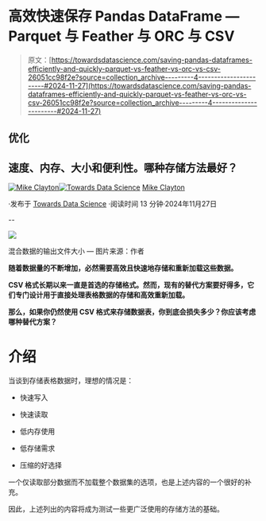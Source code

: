 # 高效快速保存 Pandas DataFrame — Parquet 与 Feather 与 ORC 与 CSV

> 原文：[https://towardsdatascience.com/saving-pandas-dataframes-efficiently-and-quickly-parquet-vs-feather-vs-orc-vs-csv-26051cc98f2e?source=collection_archive---------4-----------------------#2024-11-27](https://towardsdatascience.com/saving-pandas-dataframes-efficiently-and-quickly-parquet-vs-feather-vs-orc-vs-csv-26051cc98f2e?source=collection_archive---------4-----------------------#2024-11-27)

## 优化

## 速度、内存、大小和便利性。哪种存储方法最好？

[](https://medium.com/@maclayton?source=post_page---byline--26051cc98f2e--------------------------------)[![Mike Clayton](../Images/2d37746b13b7d2ff1c6515893914da97.png)](https://medium.com/@maclayton?source=post_page---byline--26051cc98f2e--------------------------------)[](https://towardsdatascience.com/?source=post_page---byline--26051cc98f2e--------------------------------)[![Towards Data Science](../Images/a6ff2676ffcc0c7aad8aaf1d79379785.png)](https://towardsdatascience.com/?source=post_page---byline--26051cc98f2e--------------------------------) [Mike Clayton](https://medium.com/@maclayton?source=post_page---byline--26051cc98f2e--------------------------------)

·发布于 [Towards Data Science](https://towardsdatascience.com/?source=post_page---byline--26051cc98f2e--------------------------------) ·阅读时间 13 分钟·2024年11月27日

--

![](../Images/66e3198281c637421982c2800cfec328.png)

混合数据的输出文件大小 — 图片来源：作者

**随着数据量的不断增加，必然需要高效且快速地存储和重新加载这些数据。**

**CSV 格式长期以来一直是首选的存储格式。然而，现有的替代方案要好得多，它们专门设计用于直接处理表格数据的存储和高效重新加载。**

**那么，如果你仍然使用 CSV 格式来存储数据表，你到底会损失多少？你应该考虑哪种替代方案？**

# 介绍

当谈到存储表格数据时，理想的情况是：

+   快速写入

+   快速读取

+   低内存使用

+   低存储需求

+   压缩的好选择

一个仅读取部分数据而不加载整个数据集的选项，也是上述内容的一个很好的补充。

因此，上述列出的内容将成为测试一些更广泛使用的存储方法的基础。

